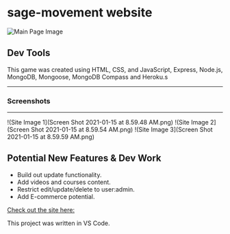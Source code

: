 # sage-movement website

![Main Page Image](https://i.imgur.com/mudlM2B.png)




## Dev Tools
This game was created using HTML, CSS, and JavaScript, Express, Node.js, MongoDB, Mongoose, MongoDB Compass and Heroku.s

-----------------------------------------------------------------------------------------------
### Screenshots
-----------------------------------------------------------------------------------------------
!(Site Image 1](Screen Shot 2021-01-15 at 8.59.48 AM.png)
!(Site Image 2](Screen Shot 2021-01-15 at 8.59.54 AM.png)
!(Site Image 3](Screen Shot 2021-01-15 at 8.59.59 AM.png)

Potential New Features & Dev Work
------------------------------------------------------------------------------------------------
- Build out update functionality.
- Add videos and courses content.
- Restrict edit/update/delete to user:admin.
- Add E-commerce potential.

[Check out the site here:](https://sage-movements.herokuapp.com/)

This project was written in VS Code.
 
